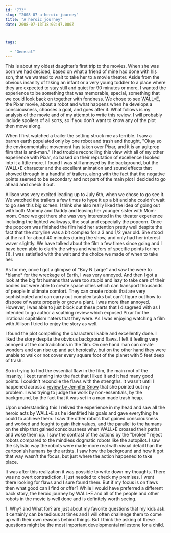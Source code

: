 ```yaml
---
id: "773"
slug: "2008-07-a-heroic-journey"
title: "A heroic journey"
date: 2008-07-13T18:02:47.000Z



tags:

  - "General"
---
```

<div class="sqs-html-content">
  <p>This is about my oldest daughter's first trip to the movies.  When she was born we had decided, based on what a friend of mine had done with his son, that we wanted to wait to take her to a movie theater.  Aside from the obvious insanity of taking an infant or a very young toddler to a place where they are expected to stay still and quiet for 90 minutes or more, I wanted the experience to be something that was memorable, special, something that we could look back on together with fondness.
We chose to see <a href="http://www.imdb.com/title/tt0910970/">WALL•E</a>, the Pixar movie, about a robot and what happens when he develops a consciousness, chooses a goal, and goes after it.  What follows is my analysis of the movie and of my attempt to write this review.  I will probably include spoilers of all sorts, so if you don't want to know any of the plot then move along.</p>
<p><!--more--></p>
<p>When I first watched a trailer the setting struck me as terrible.  I saw a barren earth populated only by one robot and trash and thought, "Okay so the environmentalist movement has taken over Pixar, and it is an agitprop film that is anti-man."  I had trouble reconciling this view with all of my other experience with Pixar, so based on their reputation of excellence I looked into it a little more.  I found I was still annoyed by the background, but the WALL•E character and the excellent animation and sound effects that showed through in a handful of trailers, along with the fact that the negative points seemed to be secondary and not part of the main plot I decided to go ahead and check it out.</p>
<p>Allison was very excited leading up to July 6th, when we chose to go see it.  We watched the trailers a few times to hype it up a bit and she couldn't wait to go see this big screen.  I think she also really liked the idea of going out with both Mommy and Daddy and leaving her younger sister with Mom-mom.  Once we got there she was very interested in the theater experience including the lighted walkways, the seat and especially the popcorn.  Once the popcorn was finished the film held her attention pretty well despite the fact that the storyline was a bit complex for a 3 and 1/2 year old.  She stood at the rail for about 40 minutes during the show, and only had her interest waver slightly.  We have talked about the film a few times since going and I have been able to clarify the whys and whatfors of specific points for her (1).  I was satisfied with the wait and the choice we made of when to take her.</p>
<p>As for me, once I got a glimpse of "Buy N Large" and saw the were to *blame* for the wreckage of Earth, I was very annoyed.  And then I got a look at the big fat humans that were too stupid and lazy to take care of their bodies but were able to create space cities which can transport thousands of people in ultimate comfort.  They can create robots that are very sophisticated and can carry out complex tasks but can't figure out how to dispose of waste properly or grow a plant.  I was more than annoyed.  However, I was able to just block out these parts that I disagreed with as I intended to go author a scathing review which exposed Pixar for the irrational capitalism haters that they were.  As I was enjoying watching a film with Allison I tried to enjoy the story as well.</p>
<p>I found the plot compelling the characters likable and excellently done.  I liked the story despite the obvious background flaws.  I left it feeling very annoyed at the contradictions in the film.  On one hand man can create wonders and can rise up and act heroically, but on the other hand they were unable to walk or not cover every square foot of the planet with 5 feet deep of trash.</p>
<p>So in trying to find the essential flaw in the film, the main root of the insanity, I kept running into the fact that I liked it and it had many good points.  I couldn't reconcile the flaws with the strengths.  It wasn't until I happened across a <a href="http://literatrix.blogspot.com/2008/06/wall-e.html">review by Jennifer Snow</a> that she pointed out my problem.  I was trying to judge the work by non-essentials, by the background, by the fact that it was set in a man made trash heap.   </p>
<p>Upon understanding this I relived the experience in my head and saw all the heroic acts by WALL•E as he identified his goals and gave everything he could to achieve them.  I saw the other robots that gained consciousness and worked and fought to gain their values, and the parallel to the humans on the ship that gained consciousness when WALL•E crossed their paths and woke them up.  I saw the contrast of the actions by the "broken" reject robots compared to the mindless dogmatic robots like the autopilot.  I saw the stylistic way the robots were made more real with visual detail than the cartoonish humans by the artists.  I saw how the background and how it got that way wasn't the focus, but just where the action happened to take place.</p>
<p>It was after this realization it was possible to write down my thoughts.  There was no overt contradiction, I just needed to check my premises.  I went there looking for flaws and I sure found them.  But if my focus is on flaws then what good can I find or offer?  While I would have preferred a different back story, the heroic journey by WALL•E and all of the people and other robots in the movie is well done and is definitely worth seeing. </p>
<p>1. Why? and What for? are just about my favorite questions that my kids ask.  It certainly can be tedious at times and I will often challenge them to come up with their own reasons behind things.  But I think the asking of these questions might be the most important developmental milestone for a child.</p>
</div>
